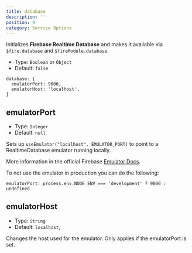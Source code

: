 ```yaml
---
title: database
description: ''
position: 9
category: Service Options
---
```


Initializes **Firebase Realtime Database** and makes it available via `$fire.database` and `$fireModule.database`.

- Type: `Boolean` or `Object`
- Default: `false`

```js[nuxt.config.js]
database: {
  emulatorPort: 9000,
  emulatorHost: 'localhost',
}
```

## emulatorPort

- Type: `Integer`
- Default: `null`

Sets up `useEmulator("localhost", EMULATOR_PORT)` to point to a RealtimeDatabase emulator running locally.

More information in the official Firebase [Emulator Docs](https://firebase.google.com/docs/emulator-suite/connect_rtdb).

<alert type="info">
To not use the emulator in production you can do the following:

<code>emulatorPort: process.env.NODE_ENV === 'development' ? 9000 : undefined</code>

</alert>

## emulatorHost

- Type: `String`
- Default: `localhost`,

Changes the host used for the emulator. Only applies if the emulatorPort is set.

